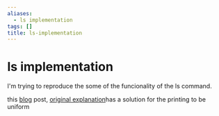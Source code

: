 ```yaml
---
aliases:
  - ls implementation
tags: []
title: ls-implementation
---
```


# ls implementation

I'm trying to reproduce the some of the funcionality of the ls command.

this [blog](https://mmzeynalli.dev/posts/reinvent/ls/part3/) post, [original explanation](https://stackoverflow.com/questions/75570802/how-does-ls-exa-lsd-compute-columns-and-rows-when-printing-filenames)has a solution for the printing to be uniform
